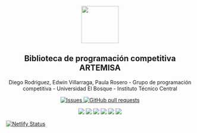 


<p align="center">
 <img width="100px" src="https://www.iconsdb.com/icons/preview/royal-blue/code-xxl.png" align="center"  />
 <h2 align="center">Biblioteca de programación competitiva ARTEMISA </h2>
 <p align="center">Diego Rodriguez, Edwin Villarraga, Paula Rosero - Grupo de programación competitiva - Universidad El Bosque - Instituto Técnico Central</p>
</p>
  <p align="center">
    <a href="https://github.com/roca12/ArtemisaAngular/issues">
      <img alt="Issues" src="https://img.shields.io/github/issues/roca12/ArtemisaAngular" />
    </a>
    <a href="https://github.com/roca12/ArtemisaAngular/pulls">
      <img alt="GitHub pull requests" src="https://img.shields.io/github/issues-pr/roca12/ArtemisaAngular?color=0088ff" />
    </a>
    <br />
  </p>
   <p align="center">
      <img  src="https://img.shields.io/github/languages/count/roca12/ArtemisaAngular?color=yellow" />
      <img  src="https://img.shields.io/github/repo-size/roca12/ArtemisaAngular?color=important" />
      <img  src="https://img.shields.io/github/last-commit/roca12/ArtemisaAngular">
      <img  src="https://img.shields.io/github/contributors/roca12/ArtemisaAngular?color=blueviolet" />
      <img  src="https://img.shields.io/website?down_color=red&down_message=offline%2Fuploading&up_color=green&up_message=online&url=https%3A%2F%2Fbiblioteca-artemisa.netlify.app" />
      <img  src="https://img.shields.io/github/commit-activity/y/roca12/ArtemisaAngular" />
  </p>
</p>

[![Netlify Status](https://api.netlify.com/api/v1/badges/113e78f4-e505-42ba-b844-d6520c60003c/deploy-status)](https://app.netlify.com/sites/biblioteca-artemisa/deploys)
